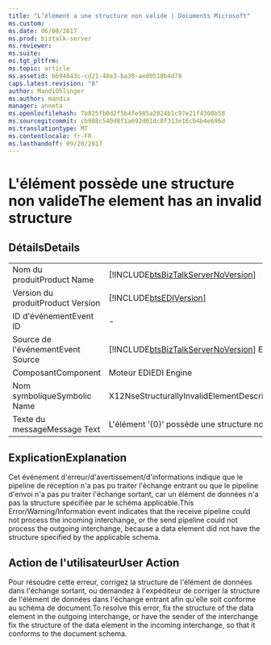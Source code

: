 ```yaml
---
title: "L’élément a une structure non valide | Documents Microsoft"
ms.custom: 
ms.date: 06/08/2017
ms.prod: biztalk-server
ms.reviewer: 
ms.suite: 
ms.tgt_pltfrm: 
ms.topic: article
ms.assetid: bb94843c-cd21-48e3-ba30-aed0518b4d78
caps.latest.revision: "8"
author: MandiOhlinger
ms.author: mandia
manager: anneta
ms.openlocfilehash: 7b825fb0d2f5b4fe985a2024b1c97e21f4308b58
ms.sourcegitcommit: cb908c540d8f1a692d01dc8f313e16cb4b4e696d
ms.translationtype: MT
ms.contentlocale: fr-FR
ms.lasthandoff: 09/20/2017
---
```

# <a name="the-element-has-an-invalid-structure"></a><span data-ttu-id="a17c0-102">L'élément possède une structure non valide</span><span class="sxs-lookup"><span data-stu-id="a17c0-102">The element has an invalid structure</span></span>
## <a name="details"></a><span data-ttu-id="a17c0-103">Détails</span><span class="sxs-lookup"><span data-stu-id="a17c0-103">Details</span></span>  
  
|||  
|-|-|  
|<span data-ttu-id="a17c0-104">Nom du produit</span><span class="sxs-lookup"><span data-stu-id="a17c0-104">Product Name</span></span>|[!INCLUDE[btsBizTalkServerNoVersion](../includes/btsbiztalkservernoversion-md.md)]|  
|<span data-ttu-id="a17c0-105">Version du produit</span><span class="sxs-lookup"><span data-stu-id="a17c0-105">Product Version</span></span>|[!INCLUDE[btsEDIVersion](../includes/btsediversion-md.md)]|  
|<span data-ttu-id="a17c0-106">ID d'événement</span><span class="sxs-lookup"><span data-stu-id="a17c0-106">Event ID</span></span>|-|  
|<span data-ttu-id="a17c0-107">Source de l'événement</span><span class="sxs-lookup"><span data-stu-id="a17c0-107">Event Source</span></span>|[!INCLUDE[btsBizTalkServerNoVersion](../includes/btsbiztalkservernoversion-md.md)]<span data-ttu-id="a17c0-108"> EDI</span><span class="sxs-lookup"><span data-stu-id="a17c0-108"> EDI</span></span>|  
|<span data-ttu-id="a17c0-109">Composant</span><span class="sxs-lookup"><span data-stu-id="a17c0-109">Component</span></span>|<span data-ttu-id="a17c0-110">Moteur EDI</span><span class="sxs-lookup"><span data-stu-id="a17c0-110">EDI Engine</span></span>|  
|<span data-ttu-id="a17c0-111">Nom symbolique</span><span class="sxs-lookup"><span data-stu-id="a17c0-111">Symbolic Name</span></span>|<span data-ttu-id="a17c0-112">X12NseStructurallyInvalidElementDescription</span><span class="sxs-lookup"><span data-stu-id="a17c0-112">X12NseStructurallyInvalidElementDescription</span></span>|  
|<span data-ttu-id="a17c0-113">Texte du message</span><span class="sxs-lookup"><span data-stu-id="a17c0-113">Message Text</span></span>|<span data-ttu-id="a17c0-114">L'élément '{0}' possède une structure non valide</span><span class="sxs-lookup"><span data-stu-id="a17c0-114">The element '{0}' has an invalid structure</span></span>|  
  
## <a name="explanation"></a><span data-ttu-id="a17c0-115">Explication</span><span class="sxs-lookup"><span data-stu-id="a17c0-115">Explanation</span></span>  
 <span data-ttu-id="a17c0-116">Cet événement d'erreur/d'avertissement/d'informations indique que le pipeline de réception n'a pas pu traiter l'échange entrant ou que le pipeline d'envoi n'a pas pu traiter l'échange sortant, car un élément de données n'a pas la structure spécifiée par le schéma applicable.</span><span class="sxs-lookup"><span data-stu-id="a17c0-116">This Error/Warning/Information event indicates that the receive pipeline could not process the incoming interchange, or the send pipeline could not process the outgoing interchange, because a data element did not have the structure specified by the applicable schema.</span></span>  
  
## <a name="user-action"></a><span data-ttu-id="a17c0-117">Action de l'utilisateur</span><span class="sxs-lookup"><span data-stu-id="a17c0-117">User Action</span></span>  
 <span data-ttu-id="a17c0-118">Pour résoudre cette erreur, corrigez la structure de l'élément de données dans l'échange sortant, ou demandez à l'expéditeur de corriger la structure de l'élément de données dans l'échange entrant afin qu'elle soit conforme au schéma de document.</span><span class="sxs-lookup"><span data-stu-id="a17c0-118">To resolve this error, fix the structure of the data element in the outgoing interchange, or have the sender of the interchange fix the structure of the data element in the incoming interchange, so that it conforms to the document schema.</span></span>